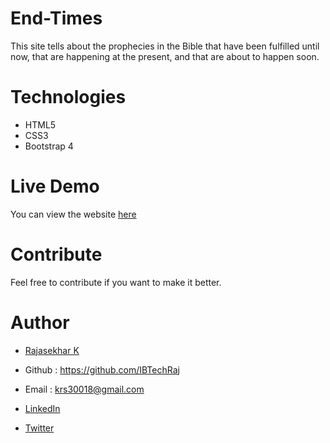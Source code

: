 # End-Times
This site tells about the prophecies in the Bible that have been fulfilled until now, that are happening at the present, and that are about to happen soon.

# Technologies

- HTML5
- CSS3
- Bootstrap 4

# Live Demo
You can view the website [here](http://theendtimes.in/)

# Contribute
Feel free to contribute if you want to make it better.

# Author
* [Rajasekhar K ](https://ibtechraj.github.io/RajPortfolio/)

* Github : https://github.com/IBTechRaj
* Email : krs30018@gmail.com
* [LinkedIn](https://www.linkedin.com/in/rajkatakamsetty/)
* [Twitter](https://twitter.com/IBTechRaj) 


